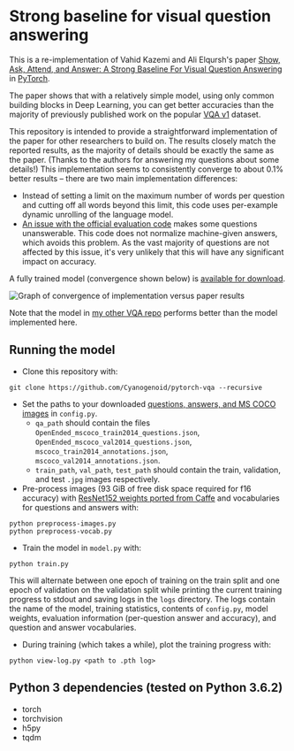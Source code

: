 # Strong baseline for visual question answering

This is a re-implementation of Vahid Kazemi and Ali Elqursh's paper [Show, Ask, Attend, and Answer: A Strong Baseline For Visual Question Answering][0] in [PyTorch][1].

The paper shows that with a relatively simple model, using only common building blocks in Deep Learning, you can get better accuracies than the majority of previously published work on the popular [VQA v1][2] dataset.

This repository is intended to provide a straightforward implementation of the paper for other researchers to build on.
The results closely match the reported results, as the majority of details should be exactly the same as the paper. (Thanks to the authors for answering my questions about some details!)
This implementation seems to consistently converge to about 0.1% better results –
there are two main implementation differences:

- Instead of setting a limit on the maximum number of words per question and cutting off all words beyond this limit, this code uses per-example dynamic unrolling of the language model.
- [An issue with the official evaluation code](https://github.com/Cyanogenoid/pytorch-vqa/issues/5) makes some questions unanswerable. This code does not normalize machine-given answers, which avoids this problem. As the vast majority of questions are not affected by this issue, it's very unlikely that this will have any significant impact on accuracy.

A fully trained model (convergence shown below) is [available for download][5].

![Graph of convergence of implementation versus paper results](http://i.imgur.com/moWYEm8.png)

Note that the model in [my other VQA repo](https://github.com/Cyanogenoid/vqa-counting) performs better than the model implemented here.


## Running the model

- Clone this repository with:
```
git clone https://github.com/Cyanogenoid/pytorch-vqa --recursive
```
- Set the paths to your downloaded [questions, answers, and MS COCO images][4] in `config.py`.
  - `qa_path` should contain the files `OpenEnded_mscoco_train2014_questions.json`, `OpenEnded_mscoco_val2014_questions.json`, `mscoco_train2014_annotations.json`, `mscoco_val2014_annotations.json`.
  - `train_path`, `val_path`, `test_path` should contain the train, validation, and test `.jpg` images respectively.
- Pre-process images (93 GiB of free disk space required for f16 accuracy) with [ResNet152 weights ported from Caffe][3] and vocabularies for questions and answers with:
```
python preprocess-images.py
python preprocess-vocab.py
```
- Train the model in `model.py` with:
```
python train.py
```
This will alternate between one epoch of training on the train split and one epoch of validation on the validation split while printing the current training progress to stdout and saving logs in the `logs` directory.
The logs contain the name of the model, training statistics, contents of `config.py`,  model weights, evaluation information (per-question answer and accuracy), and question and answer vocabularies.
- During training (which takes a while), plot the training progress with:
```
python view-log.py <path to .pth log>
```


## Python 3 dependencies (tested on Python 3.6.2)

- torch
- torchvision
- h5py
- tqdm



[0]: https://arxiv.org/abs/1704.03162
[1]: https://github.com/pytorch/pytorch
[2]: http://visualqa.org/
[3]: https://github.com/ruotianluo/pytorch-resnet
[4]: http://visualqa.org/vqa_v1_download.html
[5]: https://github.com/Cyanogenoid/pytorch-vqa/releases
